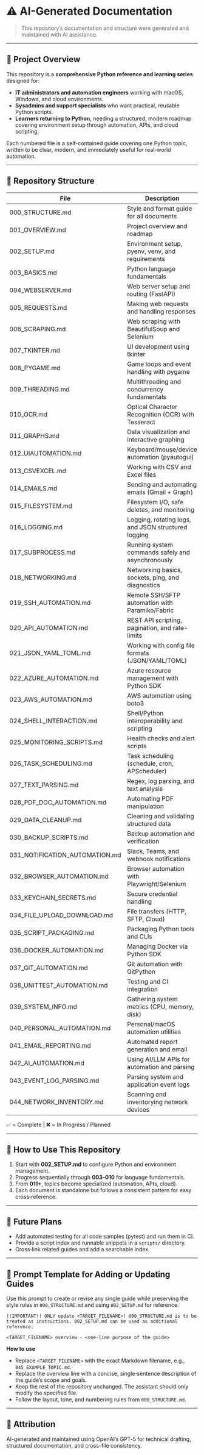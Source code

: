 

# ⚠️ AI-Generated Documentation

> This repository’s documentation and structure were generated and maintained with AI assistance.

---

## 🧭 Project Overview
This repository is a **comprehensive Python reference and learning series** designed for:
- **IT administrators and automation engineers** working with macOS, Windows, and cloud environments.
- **Sysadmins and support specialists** who want practical, reusable Python scripts.
- **Learners returning to Python**, needing a structured, modern roadmap covering environment setup through automation, APIs, and cloud scripting.

Each numbered file is a self-contained guide covering one Python topic, written to be clear, modern, and immediately useful for real-world automation.

---

## 📂 Repository Structure

| File | Description | Status |
|------|--------------|:------:|
| 000_STRUCTURE.md | Style and format guide for all documents | ✅ |
| 001_OVERVIEW.md | Project overview and roadmap | ✅ |
| 002_SETUP.md | Environment setup, pyenv, venv, and requirements | ✅ |
| 003_BASICS.md | Python language fundamentals | ✅ |
| 004_WEBSERVER.md | Web server setup and routing (FastAPI) | ✅ |
| 005_REQUESTS.md | Making web requests and handling responses | ✅ |
| 006_SCRAPING.md | Web scraping with BeautifulSoup and Selenium | ✅ |
| 007_TKINTER.md | UI development using tkinter | ✅ |
| 008_PYGAME.md | Game loops and event handling with pygame | ✅ |
| 009_THREADING.md | Multithreading and concurrency fundamentals | ✅ |
| 010_OCR.md | Optical Character Recognition (OCR) with Tesseract | ✅ |
| 011_GRAPHS.md | Data visualization and interactive graphing | ✅ |
| 012_UIAUTOMATION.md | Keyboard/mouse/device automation (pyautogui) | ✅ |
| 013_CSVEXCEL.md | Working with CSV and Excel files | ✅ |
| 014_EMAILS.md | Sending and automating emails (Gmail + Graph) | ✅ |
| 015_FILESYSTEM.md | Filesystem I/O, safe deletes, and monitoring | ✅ |
| 016_LOGGING.md | Logging, rotating logs, and JSON structured logging | ✅ |
| 017_SUBPROCESS.md | Running system commands safely and asynchronously | ✅ |
| 018_NETWORKING.md | Networking basics, sockets, ping, and diagnostics | ✅ |
| 019_SSH_AUTOMATION.md | Remote SSH/SFTP automation with Paramiko/Fabric | ✅ |
| 020_API_AUTOMATION.md | REST API scripting, pagination, and rate-limits | ✅ |
| 021_JSON_YAML_TOML.md | Working with config file formats (JSON/YAML/TOML) | ✅ |
| 022_AZURE_AUTOMATION.md | Azure resource management with Python SDK | ✅ |
| 023_AWS_AUTOMATION.md | AWS automation using boto3 | ✅ |
| 024_SHELL_INTERACTION.md | Shell/Python interoperability and scripting | ✅ |
| 025_MONITORING_SCRIPTS.md | Health checks and alert scripts | ✅ |
| 026_TASK_SCHEDULING.md | Task scheduling (schedule, cron, APScheduler) | ✅ |
| 027_TEXT_PARSING.md | Regex, log parsing, and text analysis | ✅ |
| 028_PDF_DOC_AUTOMATION.md | Automating PDF manipulation | ✅ |
| 029_DATA_CLEANUP.md | Cleaning and validating structured data | ✅ |
| 030_BACKUP_SCRIPTS.md | Backup automation and verification | ✅ |
| 031_NOTIFICATION_AUTOMATION.md | Slack, Teams, and webhook notifications | ✅ |
| 032_BROWSER_AUTOMATION.md | Browser automation with Playwright/Selenium | ✅ |
| 033_KEYCHAIN_SECRETS.md | Secure credential handling | ✅ |
| 034_FILE_UPLOAD_DOWNLOAD.md | File transfers (HTTP, SFTP, Cloud) | ✅ |
| 035_SCRIPT_PACKAGING.md | Packaging Python tools and CLIs | ✅ |
| 036_DOCKER_AUTOMATION.md | Managing Docker via Python SDK | ✅ |
| 037_GIT_AUTOMATION.md | Git automation with GitPython | ✅ |
| 038_UNITTEST_AUTOMATION.md | Testing and CI integration | ✅ |
| 039_SYSTEM_INFO.md | Gathering system metrics (CPU, memory, disk) | ✅ |
| 040_PERSONAL_AUTOMATION.md | Personal/macOS automation utilities | ✅ |
| 041_EMAIL_REPORTING.md | Automated report generation and email | ✅ |
| 042_AI_AUTOMATION.md | Using AI/LLM APIs for automation and parsing | ✅ |
| 043_EVENT_LOG_PARSING.md | Parsing system and application event logs | ✅ |
| 044_NETWORK_INVENTORY.md | Scanning and inventorying network devices | ✅ |

✅ = Complete | ❌ = In Progress / Planned

---

## 🧠 How to Use This Repository
1. Start with **002_SETUP.md** to configure Python and environment management.  
2. Progress sequentially through **003–010** for language fundamentals.  
3. From **011+**, topics become specialized (automation, APIs, cloud).  
4. Each document is standalone but follows a consistent pattern for easy cross‑reference.

---

## 🔧 Future Plans
- Add automated testing for all code samples (pytest) and run them in CI.
- Provide a script index and runnable snippets in a `scripts/` directory.
- Cross‑link related guides and add a searchable index.

---

## 📝 Prompt Template for Adding or Updating Guides

Use this prompt to create or revise any single guide while preserving the style rules in `000_STRUCTURE.md` and using `002_SETUP.md` for reference.

```text
!!IMPORTANT!! ONLY update <TARGET_FILENAME>! 000_STRUCTURE.md is to be treated as instructions. 002_SETUP.md can be used as additional reference:

<TARGET_FILENAME> overview - <one-line purpose of the guide>
```

**How to use**
- Replace `<TARGET_FILENAME>` with the exact Markdown filename, e.g., `045_EXAMPLE_TOPIC.md`.
- Replace the overview line with a concise, single‑sentence description of the guide’s scope and goals.
- Keep the rest of the repository unchanged. The assistant should only modify the specified file.
- Follow the layout, tone, and numbering rules from `000_STRUCTURE.md`.

---

## 🤖 Attribution
AI-generated and maintained using OpenAI’s GPT‑5 for technical drafting, structured documentation, and cross-file consistency.
